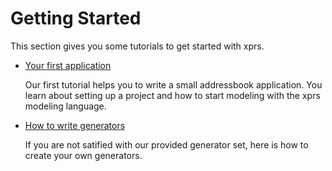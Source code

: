 # Getting Started

This section gives you some tutorials to get started with xprs.

  * [Your first application](first-steps.html)

    Our first tutorial helps you to write a small addressbook application. You learn about setting up a project and how to start modeling with the xprs modeling language.
  * [How to write generators](generators.html)

    If you are not satified with our provided generator set, here is how to create your own generators.